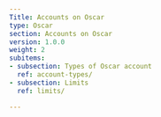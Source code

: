 ```yaml
---
Title: Accounts on Oscar
type: Oscar
section: Accounts on Oscar
version: 1.0.0
weight: 2
subitems:
- subsection: Types of Oscar account
  ref: account-types/
- subsection: Limits
  ref: limits/

---
```

